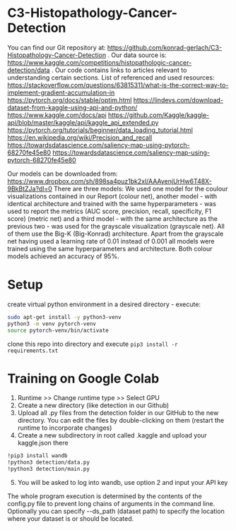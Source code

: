 # C3-Histopathology-Cancer-Detection
You can find our Git repository at: https://github.com/konrad-gerlach/C3-Histopathology-Cancer-Detection .
Our data source is: https://www.kaggle.com/competitions/histopathologic-cancer-detection/data .
Our code contains links to articles relevant to understanding certain sections.
List of referenced and used resources:
https://stackoverflow.com/questions/63815311/what-is-the-correct-way-to-implement-gradient-accumulation-in
https://pytorch.org/docs/stable/optim.html
https://lindevs.com/download-dataset-from-kaggle-using-api-and-python/
https://www.kaggle.com/docs/api
https://github.com/Kaggle/kaggle-api/blob/master/kaggle/api/kaggle_api_extended.py
https://pytorch.org/tutorials/beginner/data_loading_tutorial.html
https://en.wikipedia.org/wiki/Precision_and_recall
https://towardsdatascience.com/saliency-map-using-pytorch-68270fe45e80
https://towardsdatascience.com/saliency-map-using-pytorch-68270fe45e80

Our models can be downloaded from:
https://www.dropbox.com/sh/898sa4puz1bk2xl/AAAyenjUrHw6T48X-9BkBtZJa?dl=0
There are three models:
We used one model for the coulour visualizations contained in our Report (colour net), another model - with identical architecture and trained with the same hyperparameters - was used to report the metrics (AUC score, precision, recall, specificity, F1 score) (metric net) and a third model - with the same architecture as the previous two - was used for the grayscale visualization (grayscale net). All of them use the Big-K (Big-Konrad) architecture. Apart from the grayscale net having used a learning rate of 0.01 instead of 0.001 all models were trained using the same hyperparameters and architecture. Both colour models achieved an accuracy of 95%.

# Setup
create virtual python environment in a desired directory - execute:
```bash
sudo apt-get install -y python3-venv
python3 -m venv pytorch-venv
source pytorch-venv/bin/activate
```
clone this repo into directory and
execute `pip3 install -r requirements.txt`

# Training on Google Colab
1. Runtime >> Change runtime type >> Select GPU
2. Create a new directory (like detection in our Github)
3. Upload all .py files from the detection folder in our GitHub to the new directory. You can edit the files by double-clicking on them (restart the runtime to incorporate changes)
4. Create a new subdirectory in root called .kaggle and upload your kaggle.json there
```bash
!pip3 install wandb
!python3 detection/data.py
!python3 detection/main.py
```
5. You will be asked to log into wandb, use option 2 and input your API key

The whole program execution is determined by the contents of the config.py file to prevent long chains of arguments in the command line.
Optionally you can specify --ds_path (dataset path) to specify the location where your dataset is or should be located.


